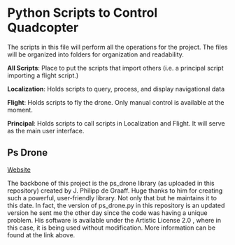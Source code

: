 # Python Scripts to Control Quadcopter
The scripts in this file will perform all the operations for the project. The files will be organized into folders for organization and readability.

**All Scripts**:
Place to put the scripts that import others (i.e. a principal script importing a flight script.)

**Localization**:
Holds scripts to query, process, and display navigational data

**Flight**:
Holds scripts to fly the drone. Only manual control is available at the moment.

**Principal**:
Holds scripts to call scripts in Localization and Flight. It will serve as the main user interface.

## Ps Drone
[Website](http://www.playsheep.de/drone/index.html)

The backbone of this project is the ps_drone library (as uploaded in this repository) created by J. Philipp de Graaff. Huge thanks to him for creating such a powerful, user-friendly library. Not only that but he maintains it to this date. In fact, the version of ps_drone.py in this repository is an updated version he sent me the other day since the code was having a unique problem. His software is available under the Artistic License 2.0 , where in this case, it is being used without modification. More information can be found at the link above.
